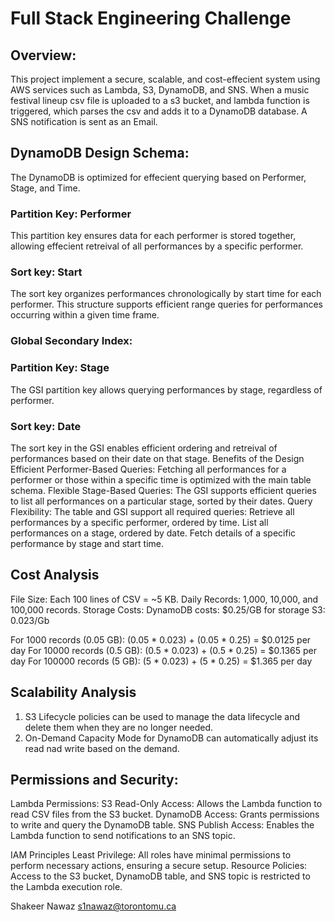 # Full Stack Engineering Challenge

## Overview:
This project implement a secure, scalable, and cost-effecient system using AWS services such as Lambda, S3, DynamoDB, and SNS. When a music festival lineup csv file is uploaded to a s3 bucket, and lambda function is triggered, which
parses the csv and adds it to a DynamoDB database. A SNS notification is sent as an Email.

## DynamoDB Design Schema:
The DynamoDB is optimized for effecient querying based on Performer, Stage, and Time. 
### Partition Key: Performer
This partition key ensures data for each performer is stored together, allowing effecient retreival of all performances by a specific performer.
### Sort key: Start 
The sort key organizes performances chronologically by start time for each performer. This structure supports efficient range queries for performances occurring within a given time frame.
### Global Secondary Index:
### Partition Key: Stage
The GSI partition key allows querying performances by stage, regardless of performer.
### Sort key: Date
The sort key in the GSI enables efficient ordering and retreival of performances based on their date on that stage.
Benefits of the Design
Efficient Performer-Based Queries: Fetching all performances for a performer or those within a specific time is optimized with the main table schema.
Flexible Stage-Based Queries: The GSI supports efficient queries to list all performances on a particular stage, sorted by their dates.
Query Flexibility: The table and GSI support all required queries:
Retrieve all performances by a specific performer, ordered by time.
List all performances on a stage, ordered by date.
Fetch details of a specific performance by stage and start time.


## Cost Analysis
File Size: Each 100 lines of CSV = ~5 KB.
Daily Records: 1,000, 10,000, and 100,000 records.
Storage Costs:
DynamoDB costs: $0.25/GB for storage
S3: 0.023/Gb 


For 1000 records (0.05 GB): (0.05 * 0.023) + (0.05 * 0.25) = $0.0125 per day
For 10000 records (0.5 GB): (0.5 * 0.023) + (0.5 * 0.25) = $0.1365 per day
For 100000 records (5 GB): (5 * 0.023) + (5 * 0.25) = $1.365 per day

## Scalability Analysis
1. S3 Lifecycle policies can be used to manage the data lifecycle and delete them when they are no longer needed.
2. On-Demand Capacity Mode for DynamoDB can automatically adjust its read nad write based on the demand. 


## Permissions and Security:
Lambda Permissions:
S3 Read-Only Access: Allows the Lambda function to read CSV files from the S3 bucket.
DynamoDB Access: Grants permissions to write and query the DynamoDB table.
SNS Publish Access: Enables the Lambda function to send notifications to an SNS topic.

IAM Principles
Least Privilege: All roles have minimal permissions to perform necessary actions, ensuring a secure setup.
Resource Policies: Access to the S3 bucket, DynamoDB table, and SNS topic is restricted to the Lambda execution role.

Shakeer Nawaz
s1nawaz@torontomu.ca
